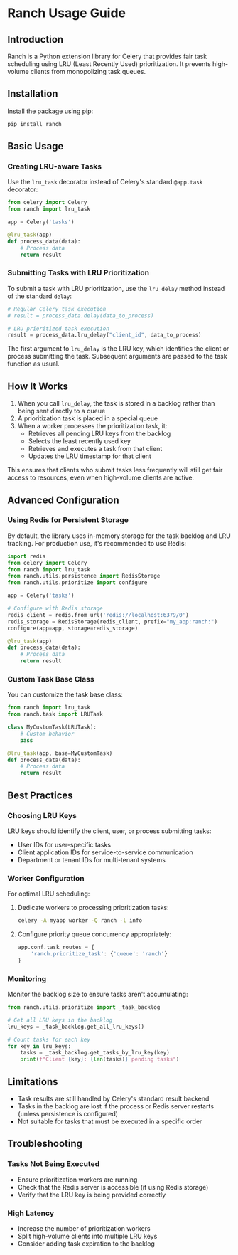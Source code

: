 # Ranch Usage Guide

## Introduction

Ranch is a Python extension library for Celery that provides fair task scheduling using LRU (Least Recently Used) prioritization. It prevents high-volume clients from monopolizing task queues.

## Installation

Install the package using pip:

```bash
pip install ranch
```

## Basic Usage

### Creating LRU-aware Tasks

Use the `lru_task` decorator instead of Celery's standard `@app.task` decorator:

```python
from celery import Celery
from ranch import lru_task

app = Celery('tasks')

@lru_task(app)
def process_data(data):
    # Process data
    return result
```

### Submitting Tasks with LRU Prioritization

To submit a task with LRU prioritization, use the `lru_delay` method instead of the standard `delay`:

```python
# Regular Celery task execution
# result = process_data.delay(data_to_process)

# LRU prioritized task execution
result = process_data.lru_delay("client_id", data_to_process)
```

The first argument to `lru_delay` is the LRU key, which identifies the client or process submitting the task. Subsequent arguments are passed to the task function as usual.

## How It Works

1. When you call `lru_delay`, the task is stored in a backlog rather than being sent directly to a queue
2. A prioritization task is placed in a special queue
3. When a worker processes the prioritization task, it:
   - Retrieves all pending LRU keys from the backlog
   - Selects the least recently used key
   - Retrieves and executes a task from that client
   - Updates the LRU timestamp for that client

This ensures that clients who submit tasks less frequently will still get fair access to resources, even when high-volume clients are active.

## Advanced Configuration

### Using Redis for Persistent Storage

By default, the library uses in-memory storage for the task backlog and LRU tracking. For production use, it's recommended to use Redis:

```python
import redis
from celery import Celery
from ranch import lru_task
from ranch.utils.persistence import RedisStorage
from ranch.utils.prioritize import configure

app = Celery('tasks')

# Configure with Redis storage
redis_client = redis.from_url('redis://localhost:6379/0')
redis_storage = RedisStorage(redis_client, prefix="my_app:ranch:")
configure(app=app, storage=redis_storage)

@lru_task(app)
def process_data(data):
    # Process data
    return result
```

### Custom Task Base Class

You can customize the task base class:

```python
from ranch import lru_task
from ranch.task import LRUTask

class MyCustomTask(LRUTask):
    # Custom behavior
    pass

@lru_task(app, base=MyCustomTask)
def process_data(data):
    # Process data
    return result
```

## Best Practices

### Choosing LRU Keys

LRU keys should identify the client, user, or process submitting tasks:

- User IDs for user-specific tasks
- Client application IDs for service-to-service communication
- Department or tenant IDs for multi-tenant systems

### Worker Configuration

For optimal LRU scheduling:

1. Dedicate workers to processing prioritization tasks:
   ```bash
   celery -A myapp worker -Q ranch -l info
   ```

2. Configure priority queue concurrency appropriately:
   ```python
   app.conf.task_routes = {
       'ranch.prioritize_task': {'queue': 'ranch'}
   }
   ```

### Monitoring

Monitor the backlog size to ensure tasks aren't accumulating:

```python
from ranch.utils.prioritize import _task_backlog

# Get all LRU keys in the backlog
lru_keys = _task_backlog.get_all_lru_keys()

# Count tasks for each key
for key in lru_keys:
    tasks = _task_backlog.get_tasks_by_lru_key(key)
    print(f"Client {key}: {len(tasks)} pending tasks")
```

## Limitations

- Task results are still handled by Celery's standard result backend
- Tasks in the backlog are lost if the process or Redis server restarts (unless persistence is configured)
- Not suitable for tasks that must be executed in a specific order

## Troubleshooting

### Tasks Not Being Executed

- Ensure prioritization workers are running
- Check that the Redis server is accessible (if using Redis storage)
- Verify that the LRU key is being provided correctly

### High Latency

- Increase the number of prioritization workers
- Split high-volume clients into multiple LRU keys
- Consider adding task expiration to the backlog